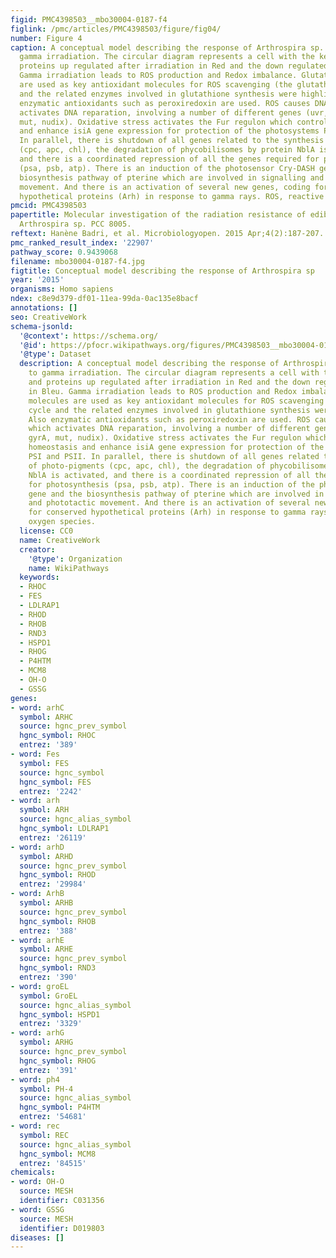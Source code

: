 ```yaml
---
figid: PMC4398503__mbo30004-0187-f4
figlink: /pmc/articles/PMC4398503/figure/fig04/
number: Figure 4
caption: A conceptual model describing the response of Arthrospira sp. PCC 8005 to
  gamma irradiation. The circular diagram represents a cell with the key genes and
  proteins up regulated after irradiation in Red and the down regulated ones in Bleu.
  Gamma irradiation leads to ROS production and Redox imbalance. Glutathione molecules
  are used as key antioxidant molecules for ROS scavenging (the glutathione cycle
  and the related enzymes involved in glutathione synthesis were highlighted). Also
  enzymatic antioxidants such as peroxiredoxin are used. ROS causes DNA damage, which
  activates DNA reparation, involving a number of different genes (uvr, rec, gyrA,
  mut, nudix). Oxidative stress activates the Fur regulon which controls iron homeostasis
  and enhance isiA gene expression for protection of the photosystems PSI and PSII.
  In parallel, there is shutdown of all genes related to the synthesis of photo-pigments
  (cpc, apc, chl), the degradation of phycobilisomes by protein NblA is activated,
  and there is a coordinated repression of all the genes required for photosynthesis
  (psa, psb, atp). There is an induction of the photosensor Cry-DASH gene and the
  biosynthesis pathway of pterine which are involved in signalling and phototactic
  movement. And there is an activation of several new genes, coding for conserved
  hypothetical proteins (Arh) in response to gamma rays. ROS, reactive oxygen species.
pmcid: PMC4398503
papertitle: Molecular investigation of the radiation resistance of edible cyanobacterium
  Arthrospira sp. PCC 8005.
reftext: Hanène Badri, et al. Microbiologyopen. 2015 Apr;4(2):187-207.
pmc_ranked_result_index: '22907'
pathway_score: 0.9439068
filename: mbo30004-0187-f4.jpg
figtitle: Conceptual model describing the response of Arthrospira sp
year: '2015'
organisms: Homo sapiens
ndex: c8e9d379-df01-11ea-99da-0ac135e8bacf
annotations: []
seo: CreativeWork
schema-jsonld:
  '@context': https://schema.org/
  '@id': https://pfocr.wikipathways.org/figures/PMC4398503__mbo30004-0187-f4.html
  '@type': Dataset
  description: A conceptual model describing the response of Arthrospira sp. PCC 8005
    to gamma irradiation. The circular diagram represents a cell with the key genes
    and proteins up regulated after irradiation in Red and the down regulated ones
    in Bleu. Gamma irradiation leads to ROS production and Redox imbalance. Glutathione
    molecules are used as key antioxidant molecules for ROS scavenging (the glutathione
    cycle and the related enzymes involved in glutathione synthesis were highlighted).
    Also enzymatic antioxidants such as peroxiredoxin are used. ROS causes DNA damage,
    which activates DNA reparation, involving a number of different genes (uvr, rec,
    gyrA, mut, nudix). Oxidative stress activates the Fur regulon which controls iron
    homeostasis and enhance isiA gene expression for protection of the photosystems
    PSI and PSII. In parallel, there is shutdown of all genes related to the synthesis
    of photo-pigments (cpc, apc, chl), the degradation of phycobilisomes by protein
    NblA is activated, and there is a coordinated repression of all the genes required
    for photosynthesis (psa, psb, atp). There is an induction of the photosensor Cry-DASH
    gene and the biosynthesis pathway of pterine which are involved in signalling
    and phototactic movement. And there is an activation of several new genes, coding
    for conserved hypothetical proteins (Arh) in response to gamma rays. ROS, reactive
    oxygen species.
  license: CC0
  name: CreativeWork
  creator:
    '@type': Organization
    name: WikiPathways
  keywords:
  - RHOC
  - FES
  - LDLRAP1
  - RHOD
  - RHOB
  - RND3
  - HSPD1
  - RHOG
  - P4HTM
  - MCM8
  - OH-O
  - GSSG
genes:
- word: arhC
  symbol: ARHC
  source: hgnc_prev_symbol
  hgnc_symbol: RHOC
  entrez: '389'
- word: Fes
  symbol: FES
  source: hgnc_symbol
  hgnc_symbol: FES
  entrez: '2242'
- word: arh
  symbol: ARH
  source: hgnc_alias_symbol
  hgnc_symbol: LDLRAP1
  entrez: '26119'
- word: arhD
  symbol: ARHD
  source: hgnc_prev_symbol
  hgnc_symbol: RHOD
  entrez: '29984'
- word: ArhB
  symbol: ARHB
  source: hgnc_prev_symbol
  hgnc_symbol: RHOB
  entrez: '388'
- word: arhE
  symbol: ARHE
  source: hgnc_prev_symbol
  hgnc_symbol: RND3
  entrez: '390'
- word: groEL
  symbol: GroEL
  source: hgnc_alias_symbol
  hgnc_symbol: HSPD1
  entrez: '3329'
- word: arhG
  symbol: ARHG
  source: hgnc_prev_symbol
  hgnc_symbol: RHOG
  entrez: '391'
- word: ph4
  symbol: PH-4
  source: hgnc_alias_symbol
  hgnc_symbol: P4HTM
  entrez: '54681'
- word: rec
  symbol: REC
  source: hgnc_alias_symbol
  hgnc_symbol: MCM8
  entrez: '84515'
chemicals:
- word: OH-O
  source: MESH
  identifier: C031356
- word: GSSG
  source: MESH
  identifier: D019803
diseases: []
---
```

